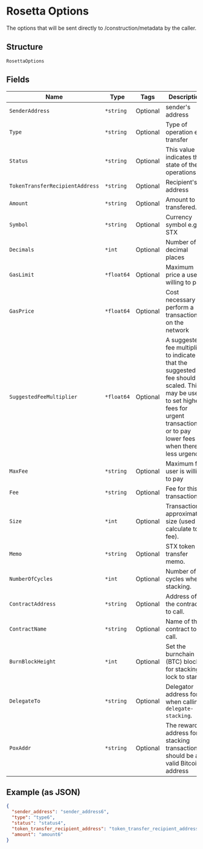# Rosetta Options

The options that will be sent directly to /construction/metadata by the caller.

## Structure

`RosettaOptions`

## Fields

| Name                            | Type       | Tags     | Description                                                                                                                                                                                  |
| ------------------------------- | ---------- | -------- | -------------------------------------------------------------------------------------------------------------------------------------------------------------------------------------------- |
| `SenderAddress`                 | `*string`  | Optional | sender's address                                                                                                                                                                             |
| `Type`                          | `*string`  | Optional | Type of operation e.g transfer                                                                                                                                                               |
| `Status`                        | `*string`  | Optional | This value indicates the state of the operations                                                                                                                                             |
| `TokenTransferRecipientAddress` | `*string`  | Optional | Recipient's address                                                                                                                                                                          |
| `Amount`                        | `*string`  | Optional | Amount to be transfered.                                                                                                                                                                     |
| `Symbol`                        | `*string`  | Optional | Currency symbol e.g STX                                                                                                                                                                      |
| `Decimals`                      | `*int`     | Optional | Number of decimal places                                                                                                                                                                     |
| `GasLimit`                      | `*float64` | Optional | Maximum price a user is willing to pay.                                                                                                                                                      |
| `GasPrice`                      | `*float64` | Optional | Cost necessary to perform a transaction on the network                                                                                                                                       |
| `SuggestedFeeMultiplier`        | `*float64` | Optional | A suggested fee multiplier to indicate that the suggested fee should be scaled. This may be used to set higher fees for urgent transactions or to pay lower fees when there is less urgency. |
| `MaxFee`                        | `*string`  | Optional | Maximum fee user is willing to pay                                                                                                                                                           |
| `Fee`                           | `*string`  | Optional | Fee for this transaction                                                                                                                                                                     |
| `Size`                          | `*int`     | Optional | Transaction approximative size (used to calculate total fee).                                                                                                                                |
| `Memo`                          | `*string`  | Optional | STX token transfer memo.                                                                                                                                                                     |
| `NumberOfCycles`                | `*int`     | Optional | Number of cycles when stacking.                                                                                                                                                              |
| `ContractAddress`               | `*string`  | Optional | Address of the contract to call.                                                                                                                                                             |
| `ContractName`                  | `*string`  | Optional | Name of the contract to call.                                                                                                                                                                |
| `BurnBlockHeight`               | `*int`     | Optional | Set the burnchain (BTC) block for stacking lock to start.                                                                                                                                    |
| `DelegateTo`                    | `*string`  | Optional | Delegator address for when calling `delegate-stacking`.                                                                                                                                      |
| `PoxAddr`                       | `*string`  | Optional | The reward address for stacking transaction. It should be a valid Bitcoin address                                                                                                            |

## Example (as JSON)

```json
{
  "sender_address": "sender_address6",
  "type": "type6",
  "status": "status4",
  "token_transfer_recipient_address": "token_transfer_recipient_address6",
  "amount": "amount6"
}
```
